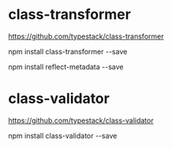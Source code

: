 # class-transformer

https://github.com/typestack/class-transformer

npm install class-transformer --save

npm install reflect-metadata --save

# class-validator

https://github.com/typestack/class-validator

npm install class-validator --save
